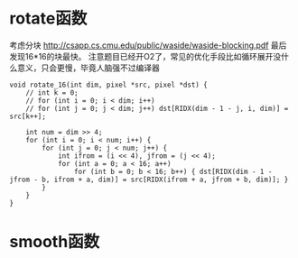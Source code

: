 # rotate函数
考虑分块
http://csapp.cs.cmu.edu/public/waside/waside-blocking.pdf
最后发现16*16的块最快。
注意题目已经开O2了，常见的优化手段比如循环展开没什么意义，只会更慢，毕竟人脑强不过编译器
```
void rotate_16(int dim, pixel *src, pixel *dst) {
	// int k = 0;
	// for (int i = 0; i < dim; i++)
	// for (int j = 0; j < dim; j++) dst[RIDX(dim - 1 - j, i, dim)] = src[k++];

	int num = dim >> 4;
	for (int i = 0; i < num; i++) {
		for (int j = 0; j < num; j++) {
			int ifrom = (i << 4), jfrom = (j << 4);
			for (int a = 0; a < 16; a++)
				for (int b = 0; b < 16; b++) { dst[RIDX(dim - 1 - jfrom - b, ifrom + a, dim)] = src[RIDX(ifrom + a, jfrom + b, dim)]; }
		}
	}
}
```
# smooth函数